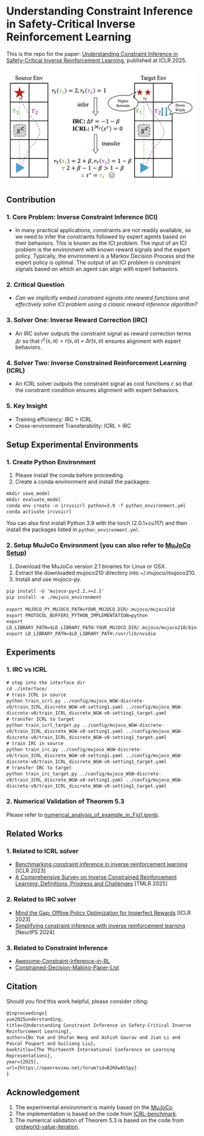 # Understanding Constraint Inference in Safety-Critical Inverse Reinforcement Learning

This is the repo for the paper: [Understanding Constraint Inference in Safety-Critical Inverse Reinforcement Learning](https://openreview.net/pdf?id=B2RXwASSpy), published at ICLR 2025.

<div align="center">
  <img width="500px" src="imgs/intuitive_example.png"/>
</div>

## Contribution
### 1. Core Problem: Inverse Constraint Inference (ICI)
- In many practical applications, constraints are not readily available, so we need to infer the constraints followed by expert agents based on their behaviors. This is known as the ICI problem. The input of an ICI problem is the environment with known reward signals and the expert policy. Typically, the environment is a Markov Decision Process and the expert policy is optimal. The output of an ICI problem is constraint signals based on which an agent can align with expert behaviors.
### 2. Critical Question
- *Can we implicitly embed constraint signals into reward functions and effectively solve ICI problem using a classic reward inference algorithm?*
### 3. Solver One: Inverse Reward Correction (IRC)
- An IRC solver outputs the constraint signal as reward correction terms $\Delta r$ so that $r^c(s,a)=r(s,a)+{\mathit{\Delta r}}(s,a)$ ensures alignment with expert behaviors.
### 4. Solver Two: Inverse Constrained Reinforcement Learning (ICRL)
- An ICRL solver outputs the constraint signal as cost functions $c$ so that the constraint condition ensures alignment with expert behaviors.
### 5. Key Insight
- Training efficiency: IRC > ICRL
- Cross-environment Transferability: ICRL > IRC

## Setup Experimental Environments 
### 1. Create Python Environment 
1. Please install the conda before proceeding.
2. Create a conda environment and install the packages:
   
```
mkdir save_model
mkdir evaluate_model
conda env create -n ircvsicrl python=3.9 -f python_environment.yml
conda activate ircvsicrl
```
You can also first install Python 3.9 with the torch (2.0.1+cu117) and then install the packages listed in `python_environment.yml`.

### 2. Setup MuJoCo Environment (you can also refer to [MuJoCo Setup](https://github.com/Guiliang/ICRL-benchmarks-public/blob/main/virtual_env_tutorial.md))
1. Download the MuJoCo version 2.1 binaries for Linux or OSX.
2. Extract the downloaded mujoco210 directory into ~/.mujoco/mujoco210.
3. Install and use mujoco-py.
```
pip install -U 'mujoco-py<2.2,>=2.1'
pip install -e ./mujuco_environment

export MUJOCO_PY_MUJOCO_PATH=YOUR_MUJOCO_DIR/.mujoco/mujoco210
export PROTOCOL_BUFFERS_PYTHON_IMPLEMENTATION=python
export LD_LIBRARY_PATH=$LD_LIBRARY_PATH:YOUR_MUJOCO_DIR/.mujoco/mujoco210/bin:/usr/lib/nvidia
export LD_LIBRARY_PATH=$LD_LIBRARY_PATH:/usr/lib/nvidia
```
## Experiments
### 1. IRC vs ICRL
```
# step into the interface dir
cd ./interface/
# train ICRL in source
python train_icrl.py ../config/mujoco_WGW-discrete-v0/train_ICRL_discrete_WGW-v0-setting1.yaml ../config/mujoco_WGW-discrete-v0/train_ICRL_discrete_WGW-v0-setting1_target.yaml
# transfer ICRL to target
python train_icrl_target.py ../config/mujoco_WGW-discrete-v0/train_ICRL_discrete_WGW-v0-setting1.yaml ../config/mujoco_WGW-discrete-v0/train_ICRL_discrete_WGW-v0-setting1_target.yaml
# train IRC in source
python train_irc.py ../config/mujoco_WGW-discrete-v0/train_ICRL_discrete_WGW-v0-setting1.yaml ../config/mujoco_WGW-discrete-v0/train_ICRL_discrete_WGW-v0-setting1_target.yaml
# transfer IRC to target
python train_irc_target.py ../config/mujoco_WGW-discrete-v0/train_ICRL_discrete_WGW-v0-setting1.yaml ../config/mujoco_WGW-discrete-v0/train_ICRL_discrete_WGW-v0-setting1_target.yaml
```

### 2. Numerical Validation of Theorem 5.3
Please refer to [numerical_analysis_of_example_in_Fig1.ipynb](https://github.com/Bobyue0118/Constraint-Inference-in-Safe-IRL/blob/main/numerical_analysis_of_example_in_Fig1.ipynb).

## Related Works

### 1. Related to ICRL solver

- [Benchmarking constraint inference in inverse reinforcement learning](https://arxiv.org/pdf/2206.09670) [ICLR 2023]
- [A Comprehensive Survey on Inverse Constrained Reinforcement Learning: Definitions, Progress and Challenges](https://openreview.net/pdf?id=WUQsBiJqyP) [TMLR 2025]

### 2. Related to IRC solver

- [Mind the Gap: Offline Policy Optimization for Imperfect Rewards](https://openreview.net/forum?id=WumysvcMvV6) [ICLR 2023]
- [Simplifying constraint inference with inverse reinforcement learning](https://openreview.net/pdf?id=T5Cerv7PT2) [NeurIPS 2024]

### 3. Related to Constraint Inference
- [Awesome-Constraint-Inference-in-RL](https://github.com/Jasonxu1225/Awesome-Constraint-Inference-in-RL)
- [Constrained-Decision-Making-Paper-List](https://github.com/zbzhu99/Constrained-Decision-Making-Paper-List)

## Citation

Should you find this work helpful, please consider citing:
```
@inproceedings{
yue2025understanding,
title={Understanding Constraint Inference in Safety-Critical Inverse Reinforcement Learning},
author={Bo Yue and Shufan Wang and Ashish Gaurav and Jian Li and Pascal Poupart and Guiliang Liu},
booktitle={The Thirteenth International Conference on Learning Representations},
year={2025},
url={https://openreview.net/forum?id=B2RXwASSpy}
}
```

## Acknowledgement
1. The experimental environment is mainly based on the [MuJoCo](https://mujoco.org/).
2. The implementation is based on the code from [ICRL-benchmark](https://github.com/Guiliang/ICRL-benchmarks-public/tree/main).
3. The numerical validation of Theorem 5.3 is based on the code from [gridworld-value-iteration](https://github.com/mbodenham/gridworld-value-iteration).

